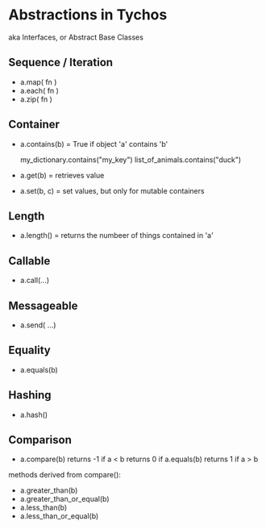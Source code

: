 # Abstractions in Tychos
aka Interfaces, or Abstract Base Classes

## Sequence / Iteration

- a.map( fn )
- a.each( fn )
- a.zip( fn )

## Container
- a.contains(b) = True if object 'a' contains 'b'

   my_dictionary.contains("my_key")
   list_of_animals.contains("duck")

- a.get(b) = retrieves value
- a.set(b, c) = set values, but only for mutable containers


## Length

- a.length() = returns the numbeer of things contained in 'a'

## Callable

- a.call(<arg>...)

## Messageable

- a.send(<message> <optional arg> ...)

## Equality

- a.equals(b)

## Hashing

- a.hash()

## Comparison

- a.compare(b)
  returns -1 if a < b
  returns 0  if a.equals(b)
  returns 1 if a > b

methods derived from compare():
- a.greater_than(b)
- a.greater_than_or_equal(b)
- a.less_than(b)
- a.less_than_or_equal(b)

